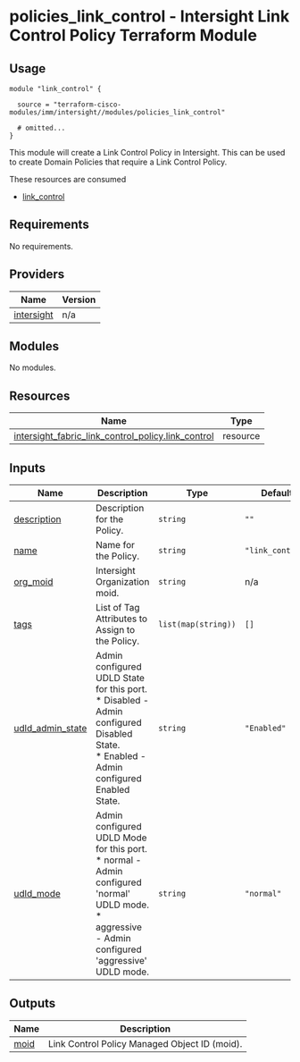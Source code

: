 # policies_link_control - Intersight Link Control Policy Terraform Module

## Usage

```hcl
module "link_control" {

  source = "terraform-cisco-modules/imm/intersight//modules/policies_link_control"

  # omitted...
}
```

This module will create a Link Control Policy in Intersight.  This can be used to create Domain Policies that require a Link Control Policy.  

These resources are consumed

* [link_control](https://registry.terraform.io/providers/CiscoDevNet/intersight/latest/docs/resources/fabric_link_control_policy)

<!-- BEGINNING OF PRE-COMMIT-TERRAFORM DOCS HOOK -->
## Requirements

No requirements.

## Providers

| Name | Version |
|------|---------|
| <a name="provider_intersight"></a> [intersight](#provider\_intersight) | n/a |

## Modules

No modules.

## Resources

| Name | Type |
|------|------|
| [intersight_fabric_link_control_policy.link_control](https://registry.terraform.io/providers/CiscoDevNet/intersight/latest/docs/resources/fabric_link_control_policy) | resource |

## Inputs

| Name | Description | Type | Default | Required |
|------|-------------|------|---------|:--------:|
| <a name="input_description"></a> [description](#input\_description) | Description for the Policy. | `string` | `""` | no |
| <a name="input_name"></a> [name](#input\_name) | Name for the Policy. | `string` | `"link_control"` | no |
| <a name="input_org_moid"></a> [org\_moid](#input\_org\_moid) | Intersight Organization moid. | `string` | n/a | yes |
| <a name="input_tags"></a> [tags](#input\_tags) | List of Tag Attributes to Assign to the Policy. | `list(map(string))` | `[]` | no |
| <a name="input_udld_admin_state"></a> [udld\_admin\_state](#input\_udld\_admin\_state) | Admin configured UDLD State for this port.<br>* Disabled - Admin configured Disabled State.<br>* Enabled - Admin configured Enabled State. | `string` | `"Enabled"` | no |
| <a name="input_udld_mode"></a> [udld\_mode](#input\_udld\_mode) | Admin configured UDLD Mode for this port.<br>* normal - Admin configured 'normal' UDLD mode.<br>* aggressive - Admin configured 'aggressive' UDLD mode. | `string` | `"normal"` | no |

## Outputs

| Name | Description |
|------|-------------|
| <a name="output_moid"></a> [moid](#output\_moid) | Link Control Policy Managed Object ID (moid). |
<!-- END OF PRE-COMMIT-TERRAFORM DOCS HOOK -->
